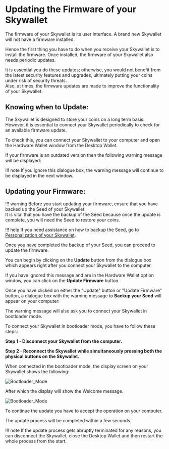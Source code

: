 # Updating the Firmware of your Skywallet

The firmware of your Skywallet is its user interface. A brand new Skywallet will not have a firmware installed.

Hence the first thing you have to do when you receive your Skywallet is to install the firmware. Once installed, the firmware of your Skywallet also needs periodic updates.

It is essential you do these updates; otherwise, you would not benefit from the latest security features and upgrades, ultimately putting your coins under risk of security threats.  
Also, at times, the firmware updates are made to improve the functionality of your Skywallet.

## Knowing when to Update:

The Skywallet is designed to store your coins on a long term basis. However, it is essential to connect your Skywallet periodically to check for an available firmware update.

To check this, you can connect your Skywallet to your computer and open the Hardware Wallet window from the Desktop Wallet.

If your firmware is an outdated version then the following warning message will be displayed:

<!--A screenshot of the warning message showing the firmware is outdated-->

!!! note
    If you ignore this dialogue box, the warning message will continue to be displayed in the next window.

<!--A screenshot of the warning message in the Hardware Wallet window-->

## Updating your Firmware:

!!! warning
    Before you start updating your firmware, ensure that you have backed up the Seed of your Skywallet.<br> 
    It is vital that you have the backup of the Seed because once the update is complete, you will need the Seed to restore your coins.

!!! help
    If you need assistance on how to backup the Seed, go to [Personalization of your Skywallet](./manual-3-personalizing-the-wallet).

Once you have completed the backup of your Seed, you can proceed to update the firmware.

You can begin by clicking on the **Update** button from the dialogue box which appears right after you connect your Skywallet to the computer.

If you have ignored this message and are in the Hardware Wallet option window, you can click on the **Update Firmware** button.

Once you have clicked on either the "Update" button or "Update Firmware" button, a dialogue box with the warning message to **Backup your Seed** will appear on your computer:

The warning message will also ask you to connect your Skywallet in bootloader mode.

To connect your Skywallet in bootloader mode, you have to follow these steps:

**Step 1 - Disconnect your Skywallet from the computer.**

**Step 2 - Reconnect the Skywallet while simultaneously pressing both the physical buttons on the Skywallet.**

When connected in the bootloader mode, the display screen on your Skywallet shows the following:

![Bootloader_Mode](img/manual/Skywallet%20Screen%20Mockup%20Edit_Skywallet%20Black_07.png?raw=true)

After which the display will show the Welcome message.

![Bootloader_Mode](img/manual/Skywallet%20Screen%20Mockup%20Edit_Skywallet%20Black_03.png?raw=true)

To continue the update you have to accept the operation on your computer. 

The update process will be completed within a few seconds.

!!! note
    If the update process gets abruptly terminated for any reasons, you can disconnect the Skywallet, close the Desktop Wallet and then restart the whole process from the start.